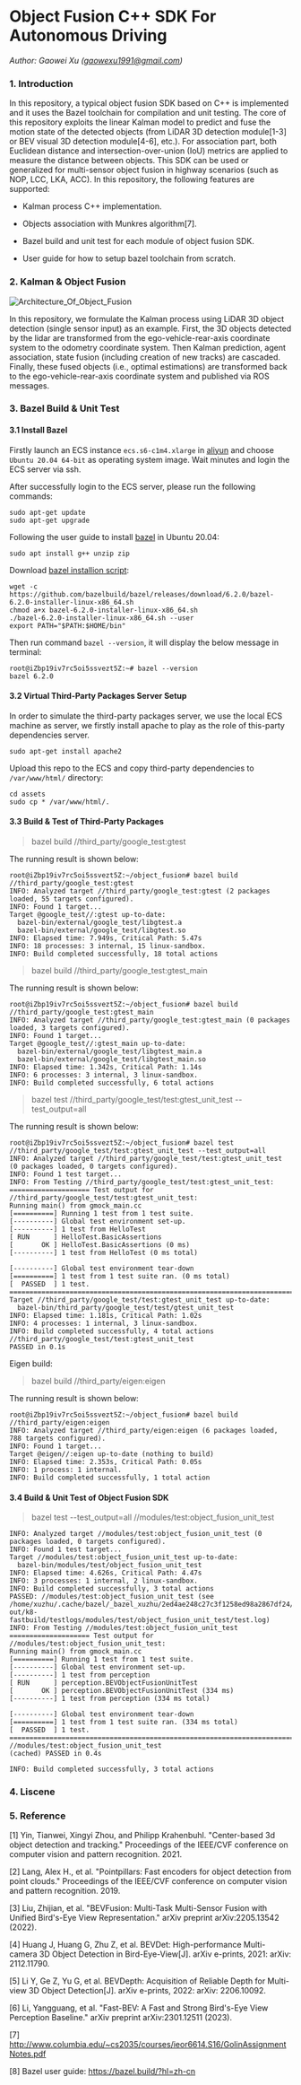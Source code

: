 # Object Fusion C++ SDK For Autonomous Driving

*Author: Gaowei Xu (gaowexu1991@gmail.com)*


### 1. Introduction

In this repository, a typical object fusion SDK based on C++ is implemented and it uses the Bazel toolchain for compilation and unit testing. The core of this repository exploits the linear Kalman model to predict and fuse the motion state of the detected objects (from LiDAR 3D detection module[1-3] or BEV visual 3D detection module[4-6], etc.). For association part, both Euclidean distance and intersection-over-union (IoU) metrics are applied to measure the distance between objects. This SDK can be used or generalized for multi-sensor object fusion in highway scenarios (such as NOP, LCC, LKA, ACC). In this repository, the following features are supported:

- Kalman process C++ implementation.

- Objects association with Munkres algorithm[7].

- Bazel build and unit test for each module of object fusion SDK.
- User guide for how to setup bazel toolchain from scratch.


### 2. Kalman & Object Fusion

![Architecture_Of_Object_Fusion](./assets/architect.png)

In this repository, we formulate the Kalman process using LiDAR 3D object detection (single sensor input) as an example. First, the 3D objects detected by the lidar are transformed from the ego-vehicle-rear-axis coordinate system to the odometry coordinate system. Then Kalman prediction, agent association, state fusion (including creation of new tracks) are cascaded. Finally, these fused objects (i.e., optimal estimations) are transformed back to the ego-vehicle-rear-axis coordinate system and published via ROS messages.

### 3. Bazel Build & Unit Test

#### 3.1 Install Bazel
Firstly launch an ECS instance `ecs.s6-c1m4.xlarge` in [aliyun](https://ecs-buy.aliyun.com/) and choose `Ubuntu 20.04 64-bit` as operating system image. Wait minutes and login the ECS server via ssh.

After successfully login to the ECS server, please run the following commands:
```
sudo apt-get update
sudo apt-get upgrade
```

Following the user guide to install [bazel](https://bazel.build/install/ubuntu?hl=zh-cn) in Ubuntu 20.04:
```
sudo apt install g++ unzip zip
```
Download [bazel installion script](https://github.com/bazelbuild/bazel/releases):
```
wget -c https://github.com/bazelbuild/bazel/releases/download/6.2.0/bazel-6.2.0-installer-linux-x86_64.sh
chmod a+x bazel-6.2.0-installer-linux-x86_64.sh
./bazel-6.2.0-installer-linux-x86_64.sh --user
export PATH="$PATH:$HOME/bin"
```

Then run command ```bazel --version```, it will display the below message in terminal:
```
root@iZbp19iv7rc5oi5ssvezt5Z:~# bazel --version
bazel 6.2.0
```

#### 3.2 Virtual Third-Party Packages Server Setup
In order to simulate the third-party packages server, we use the local ECS machine as server, we firstly install apache to play as the role of this-party dependencies server.
```
sudo apt-get install apache2
```

Upload this repo to the ECS and copy third-party dependencies to `/var/www/html/` directory:
```
cd assets
sudo cp * /var/www/html/.
```

#### 3.3 Build & Test of Third-Party Packages
> bazel build //third_party/google_test:gtest

The running result is shown below:
```
root@iZbp19iv7rc5oi5ssvezt5Z:~/object_fusion# bazel build //third_party/google_test:gtest
INFO: Analyzed target //third_party/google_test:gtest (2 packages loaded, 55 targets configured).
INFO: Found 1 target...
Target @google_test//:gtest up-to-date:
  bazel-bin/external/google_test/libgtest.a
  bazel-bin/external/google_test/libgtest.so
INFO: Elapsed time: 7.949s, Critical Path: 5.47s
INFO: 18 processes: 3 internal, 15 linux-sandbox.
INFO: Build completed successfully, 18 total actions
```

> bazel build //third_party/google_test:gtest_main

The running result is shown below:
```
root@iZbp19iv7rc5oi5ssvezt5Z:~/object_fusion# bazel build //third_party/google_test:gtest_main
INFO: Analyzed target //third_party/google_test:gtest_main (0 packages loaded, 3 targets configured).
INFO: Found 1 target...
Target @google_test//:gtest_main up-to-date:
  bazel-bin/external/google_test/libgtest_main.a
  bazel-bin/external/google_test/libgtest_main.so
INFO: Elapsed time: 1.342s, Critical Path: 1.14s
INFO: 6 processes: 3 internal, 3 linux-sandbox.
INFO: Build completed successfully, 6 total actions
```

> bazel test //third_party/google_test/test:gtest_unit_test --test_output=all

The running result is shown below:
```
root@iZbp19iv7rc5oi5ssvezt5Z:~/object_fusion# bazel test //third_party/google_test/test:gtest_unit_test --test_output=all
INFO: Analyzed target //third_party/google_test/test:gtest_unit_test (0 packages loaded, 0 targets configured).
INFO: Found 1 test target...
INFO: From Testing //third_party/google_test/test:gtest_unit_test:
==================== Test output for //third_party/google_test/test:gtest_unit_test:
Running main() from gmock_main.cc
[==========] Running 1 test from 1 test suite.
[----------] Global test environment set-up.
[----------] 1 test from HelloTest
[ RUN      ] HelloTest.BasicAssertions
[       OK ] HelloTest.BasicAssertions (0 ms)
[----------] 1 test from HelloTest (0 ms total)

[----------] Global test environment tear-down
[==========] 1 test from 1 test suite ran. (0 ms total)
[  PASSED  ] 1 test.
================================================================================
Target //third_party/google_test/test:gtest_unit_test up-to-date:
  bazel-bin/third_party/google_test/test/gtest_unit_test
INFO: Elapsed time: 1.181s, Critical Path: 1.02s
INFO: 4 processes: 1 internal, 3 linux-sandbox.
INFO: Build completed successfully, 4 total actions
//third_party/google_test/test:gtest_unit_test                           PASSED in 0.1s
```



Eigen build:
> bazel build //third_party/eigen:eigen

The running result is shown below:
```
root@iZbp19iv7rc5oi5ssvezt5Z:~/object_fusion# bazel build //third_party/eigen:eigen
INFO: Analyzed target //third_party/eigen:eigen (6 packages loaded, 788 targets configured).
INFO: Found 1 target...
Target @eigen//:eigen up-to-date (nothing to build)
INFO: Elapsed time: 2.353s, Critical Path: 0.05s
INFO: 1 process: 1 internal.
INFO: Build completed successfully, 1 total action
```


#### 3.4 Build & Unit Test of Object Fusion SDK

> bazel test --test_output=all //modules/test:object_fusion_unit_test

```
INFO: Analyzed target //modules/test:object_fusion_unit_test (0 packages loaded, 0 targets configured).
INFO: Found 1 test target...
Target //modules/test:object_fusion_unit_test up-to-date:
  bazel-bin/modules/test/object_fusion_unit_test
INFO: Elapsed time: 4.626s, Critical Path: 4.47s
INFO: 3 processes: 1 internal, 2 linux-sandbox.
INFO: Build completed successfully, 3 total actions
PASSED: //modules/test:object_fusion_unit_test (see /home/xuzhu/.cache/bazel/_bazel_xuzhu/2ed4ae248c27c3f1258ed98a2867df24/execroot/object_fusion/bazel-out/k8-fastbuild/testlogs/modules/test/object_fusion_unit_test/test.log)
INFO: From Testing //modules/test:object_fusion_unit_test
==================== Test output for //modules/test:object_fusion_unit_test:
Running main() from gmock_main.cc
[==========] Running 1 test from 1 test suite.
[----------] Global test environment set-up.
[----------] 1 test from perception
[ RUN      ] perception.BEVObjectFusionUnitTest
[       OK ] perception.BEVObjectFusionUnitTest (334 ms)
[----------] 1 test from perception (334 ms total)

[----------] Global test environment tear-down
[==========] 1 test from 1 test suite ran. (334 ms total)
[  PASSED  ] 1 test.
================================================================================
//modules/test:object_fusion_unit_test                          (cached) PASSED in 0.4s

INFO: Build completed successfully, 3 total actions
```

### 4. Liscene




### 5. Reference

[1] Yin, Tianwei, Xingyi Zhou, and Philipp Krahenbuhl. "Center-based 3d object detection and tracking." Proceedings of the IEEE/CVF conference on computer vision and pattern recognition. 2021.

[2] Lang, Alex H., et al. "Pointpillars: Fast encoders for object detection from point clouds." Proceedings of the IEEE/CVF conference on computer vision and pattern recognition. 2019.

[3] Liu, Zhijian, et al. "BEVFusion: Multi-Task Multi-Sensor Fusion with Unified Bird's-Eye View Representation." arXiv preprint arXiv:2205.13542 (2022).

[4] Huang J, Huang G, Zhu Z, et al. BEVDet: High-performance Multi-camera 3D Object Detection in Bird-Eye-View[J]. arXiv e-prints, 2021: arXiv: 2112.11790.

[5] Li Y, Ge Z, Yu G, et al. BEVDepth: Acquisition of Reliable Depth for Multi-view 3D Object Detection[J]. arXiv e-prints, 2022: arXiv: 2206.10092.

[6] Li, Yangguang, et al. "Fast-BEV: A Fast and Strong Bird's-Eye View Perception Baseline." arXiv preprint arXiv:2301.12511 (2023).

[7] http://www.columbia.edu/~cs2035/courses/ieor6614.S16/GolinAssignmentNotes.pdf

[8] Bazel user guide: https://bazel.build/?hl=zh-cn